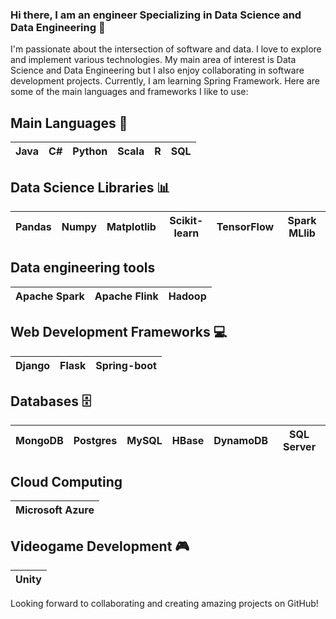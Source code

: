 ### Hi there, I am an engineer Specializing in Data Science and Data Engineering 👋

I'm passionate about the intersection of software and data. I love to explore and implement various technologies. My main area of interest is Data Science and Data Engineering but I also enjoy collaborating in software development projects. Currently, I am learning Spring Framework. Here are some of the main languages and frameworks I like to use:

## Main Languages 🚀
| Java | C# | Python | Scala | R | SQL |
| ---- | -- | ------ | ----- |---| --- |

## Data Science Libraries 📊
| Pandas | Numpy | Matplotlib | Scikit-learn | TensorFlow | Spark MLlib |
| ------ | ----- | ---------- | ------------ | ---------- | ----------- |

## Data engineering tools
| Apache Spark | Apache Flink | Hadoop | 
| ------------ | ------------ | ------ |

## Web Development Frameworks 💻
| Django | Flask |Spring-boot|
| ------ | ----- | --------- |

## Databases 🗄️
| MongoDB | Postgres | MySQL | HBase | DynamoDB | SQL Server |
| ------- | -------- | ----- | ----- | -------- | ---------- |

## Cloud Computing 
| Microsoft Azure |
| --------------- |

## Videogame Development 🎮
| Unity |
| ----- |

Looking forward to collaborating and creating amazing projects on GitHub!


